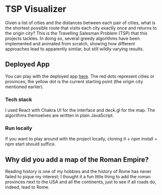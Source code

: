 # TSP Visualizer

Given a list of cities and the distances between each pair of cities, what is the shortest possible route that visits each city exactly once and returns to the origin city? This is the Travelling Salesman Problem (TSP) that this projects tackles. In doing so, several greedy algorithms have been implemented and animated from scratch, showing how different approaches lead to apparently similar, but still wildly varying results. 

## Deployed App
You can play with the deployed app [here](https://razvanborsan.github.io/tsp-visualizer/). The red dots represent cities or provinces; the yellow dot is the current starting point (the origin city mentioned earlier). 

### Tech stack

I used React with Chakra UI for the interface and deck.gl for the map. The algorithms themselves are written in plain JavaScript.

### Run locally

If you want to play around with the project locally, cloning it + npm install + npm start should suffice.


## Why did you add a map of the Roman Empire?

Reading history is one of my hobbies and the history of Rome has never failed to pique my interest; I thought it a fun little thing to add the roman provinces next to the USA and all the continents, just to see if all roads do, indeed, lead to Rome.
